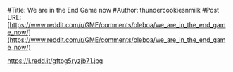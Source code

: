 #Title: We are in the End Game now
#Author: thundercookiesnmilk
#Post URL: [https://www.reddit.com/r/GME/comments/oleboa/we_are_in_the_end_game_now/](https://www.reddit.com/r/GME/comments/oleboa/we_are_in_the_end_game_now/)


https://i.redd.it/gftpg5ryzjb71.jpg